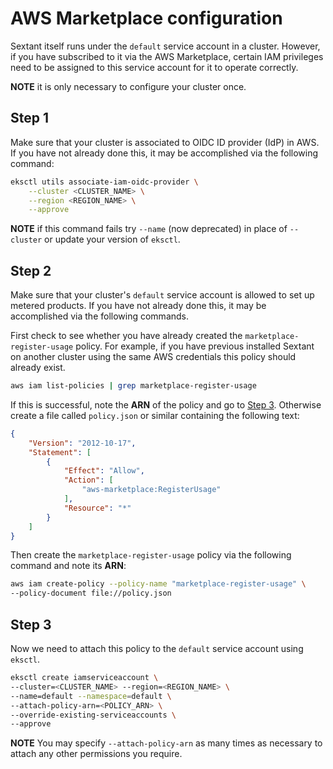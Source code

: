 # AWS Marketplace configuration

Sextant itself runs under the `default` service account in a cluster. However,
if you have subscribed to it via the AWS Marketplace, certain IAM privileges
need to be assigned to this service account for it to operate correctly.

__NOTE__ it is only necessary to configure your cluster once.

## Step 1

Make sure that your cluster is associated to OIDC ID provider (IdP) in AWS.
If you have not already done this, it may be accomplished via the following
command:

```bash
eksctl utils associate-iam-oidc-provider \
    --cluster <CLUSTER_NAME> \
    --region <REGION_NAME> \
    --approve
```

__NOTE__ if this command fails try `--name` (now deprecated) in place of
`--cluster` or update your version of `eksctl`.

## Step 2

Make sure that your cluster's `default` service account is allowed to set up
metered products. If you have not already done this, it may be accomplished
via the following commands.

First check to see whether you have already created the
`marketplace-register-usage` policy. For example, if you have previous installed
Sextant on another cluster using the same AWS credentials this policy should
already exist.

```bash
aws iam list-policies | grep marketplace-register-usage
```

If this is successful, note the __ARN__ of the policy and go to
[Step 3](#step-3). Otherwise create a file called `policy.json` or similar
containing the following text:

```json
{
    "Version": "2012-10-17",
    "Statement": [
        {
            "Effect": "Allow",
            "Action": [
                "aws-marketplace:RegisterUsage"
            ],
            "Resource": "*"
        }
    ]
}
```

Then create the `marketplace-register-usage` policy via the following command
and note its __ARN__:

```bash
aws iam create-policy --policy-name "marketplace-register-usage" \
--policy-document file://policy.json
```

## Step 3

Now we need to attach this policy to the `default` service account
using `eksctl`.

```bash
eksctl create iamserviceaccount \
--cluster=<CLUSTER_NAME> --region=<REGION_NAME> \
--name=default --namespace=default \
--attach-policy-arn=<POLICY_ARN> \
--override-existing-serviceaccounts \
--approve
```

__NOTE__ You may specify `--attach-policy-arn` as many times as necessary to
attach any other permissions you require.
